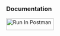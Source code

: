 ### Documentation 
[<img src="https://run.pstmn.io/button.svg" alt="Run In Postman" style="width: 128px; height: 32px;">](https://app.getpostman.com/run-collection/21323656-26b784cc-4855-408f-9e2c-93f6126fe095?action=collection%2Ffork&source=rip_markdown&collection-url=entityId%3D21323656-26b784cc-4855-408f-9e2c-93f6126fe095%26entityType%3Dcollection%26workspaceId%3D8b3719dc-55dd-4f98-91ac-786c4f0d1e82)